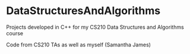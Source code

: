 # DataStructuresAndAlgorithms
Projects developed in C++ for my CS210 Data Structures and Algorithms course

Code from CS210 TAs as well as myself (Samantha James)
